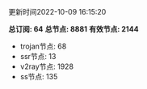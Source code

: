 更新时间2022-10-09 16:15:20

**总订阅: 64**
**总节点: 8881**
**有效节点: 2144**
- trojan节点: 68
- ssr节点: 13
- v2ray节点: 1928
- ss节点: 135
